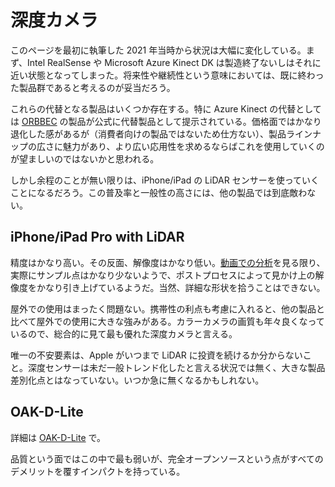 # 深度カメラ

このページを最初に執筆した 2021 年当時から状況は大幅に変化している。まず、Intel RealSense や Microsoft Azure Kinect DK は製造終了ないしはそれに近い状態となってしまった。将来性や継続性という意味においては、既に終わった製品群であると考えるのが妥当だろう。

これらの代替となる製品はいくつか存在する。特に Azure Kinect の代替としては [ORBBEC](https://www.orbbec.com) の製品が公式に代替製品として提示されている。価格面ではかなり退化した感があるが（消費者向けの製品ではないため仕方ない）、製品ラインナップの広さに魅力があり、より広い応用性を求めるならばこれを使用していくのが望ましいのではないかと思われる。

しかし余程のことが無い限りは、iPhone/iPad の LiDAR センサーを使っていくことになるだろう。この普及率と一般性の高さには、他の製品では到底敵わない。

## iPhone/iPad Pro with LiDAR

精度はかなり高い。その反面、解像度はかなり低い。[動画での分析](https://www.youtube.com/watch?v=XgpPsCRepiY)を見る限り、実際にサンプル点はかなり少ないようで、ポストプロセスによって見かけ上の解像度をかなり引き上げているようだ。当然、詳細な形状を拾うことはできない。

屋外での使用はまったく問題ない。携帯性の利点も考慮に入れると、他の製品と比べて屋外での使用に大きな強みがある。カラーカメラの画質も年々良くなっているので、総合的に見て最も優れた深度カメラと言える。

唯一の不安要素は、Apple がいつまで LiDAR に投資を続けるか分からないこと。深度センサーは未だ一般トレンド化したと言える状況では無く、大きな製品差別化点とはなっていない。いつか急に無くなるかもしれない。

## OAK-D-Lite

詳細は [OAK-D-Lite](OAK-D-Lite) で。

品質という面ではこの中で最も弱いが、完全オープンソースという点がすべてのデメリットを覆すインパクトを持っている。
